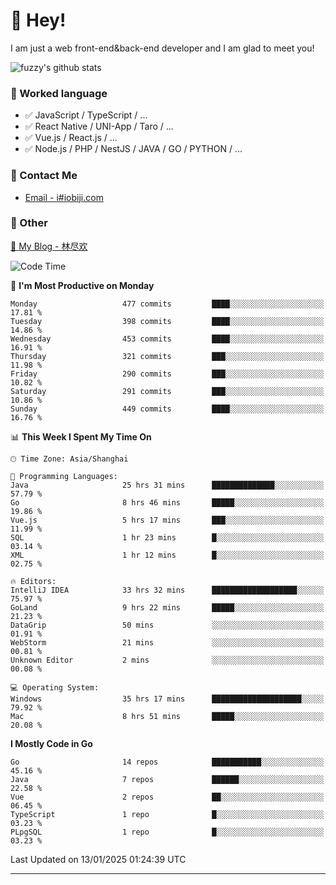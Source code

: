 # 👋 Hey!

I am just a web front-end&back-end developer and I am glad to meet you!

![fuzzy's github stats](https://github-readme-stats.vercel.app/api?username=JaydenForYou&&show_icons=true&&title_color=1abc9c&&icon_color=1abc9c)


### 📝 Worked language

- ✅ JavaScript / TypeScript / ...
- ✅ React Native / UNI-App / Taro / ...
- ✅ Vue.js / React.js / ...
- ✅ Node.js / PHP / NestJS / JAVA / GO / PYTHON / ...

### 📮 Contact Me

- [Email - i#iobiji.com](mailto:i@iobiji.com)


### 🤪 Other

[📌 My Blog - 林尽欢](https://iobiji.com)

<!--START_SECTION:waka-->
![Code Time](http://img.shields.io/badge/Code%20Time-1%2C478%20hrs%2058%20mins-blue)

📅 **I'm Most Productive on Monday** 

```text
Monday                   477 commits         ████░░░░░░░░░░░░░░░░░░░░░   17.81 % 
Tuesday                  398 commits         ████░░░░░░░░░░░░░░░░░░░░░   14.86 % 
Wednesday                453 commits         ████░░░░░░░░░░░░░░░░░░░░░   16.91 % 
Thursday                 321 commits         ███░░░░░░░░░░░░░░░░░░░░░░   11.98 % 
Friday                   290 commits         ███░░░░░░░░░░░░░░░░░░░░░░   10.82 % 
Saturday                 291 commits         ███░░░░░░░░░░░░░░░░░░░░░░   10.86 % 
Sunday                   449 commits         ████░░░░░░░░░░░░░░░░░░░░░   16.76 % 
```


📊 **This Week I Spent My Time On** 

```text
🕑︎ Time Zone: Asia/Shanghai

💬 Programming Languages: 
Java                     25 hrs 31 mins      ██████████████░░░░░░░░░░░   57.79 % 
Go                       8 hrs 46 mins       █████░░░░░░░░░░░░░░░░░░░░   19.86 % 
Vue.js                   5 hrs 17 mins       ███░░░░░░░░░░░░░░░░░░░░░░   11.99 % 
SQL                      1 hr 23 mins        █░░░░░░░░░░░░░░░░░░░░░░░░   03.14 % 
XML                      1 hr 12 mins        █░░░░░░░░░░░░░░░░░░░░░░░░   02.75 % 

🔥 Editors: 
IntelliJ IDEA            33 hrs 32 mins      ███████████████████░░░░░░   75.97 % 
GoLand                   9 hrs 22 mins       █████░░░░░░░░░░░░░░░░░░░░   21.23 % 
DataGrip                 50 mins             ░░░░░░░░░░░░░░░░░░░░░░░░░   01.91 % 
WebStorm                 21 mins             ░░░░░░░░░░░░░░░░░░░░░░░░░   00.81 % 
Unknown Editor           2 mins              ░░░░░░░░░░░░░░░░░░░░░░░░░   00.08 % 

💻 Operating System: 
Windows                  35 hrs 17 mins      ████████████████████░░░░░   79.92 % 
Mac                      8 hrs 51 mins       █████░░░░░░░░░░░░░░░░░░░░   20.08 % 
```

**I Mostly Code in Go** 

```text
Go                       14 repos            ███████████░░░░░░░░░░░░░░   45.16 % 
Java                     7 repos             ██████░░░░░░░░░░░░░░░░░░░   22.58 % 
Vue                      2 repos             ██░░░░░░░░░░░░░░░░░░░░░░░   06.45 % 
TypeScript               1 repo              █░░░░░░░░░░░░░░░░░░░░░░░░   03.23 % 
PLpgSQL                  1 repo              █░░░░░░░░░░░░░░░░░░░░░░░░   03.23 % 
```




 Last Updated on 13/01/2025 01:24:39 UTC
<!--END_SECTION:waka-->
---

